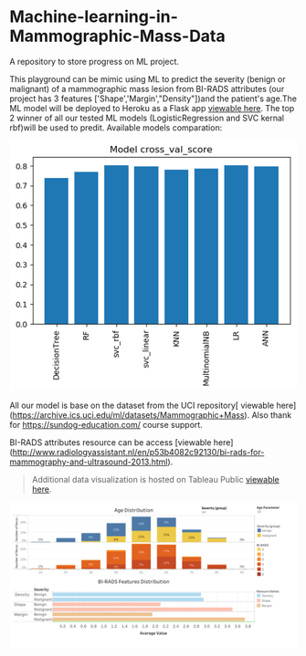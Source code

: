 # Machine-learning-in-Mammographic-Mass-Data

A repository to store progress on ML project.

This playground can be mimic using ML to predict the severity (benign or malignant) of a mammographic mass lesion from BI-RADS attributes (our project has 3 features ['Shape','Margin',"Density"])and the patient's age.The ML model will be deployed to Heroku as a Flask app [viewable here](). The top 2 winner of all our tested ML models (LogisticRegression and SVC kernal rbf)will be used  to predit.
Available models comparation: 
<p align="center">
  <img src="https://github.com/vivianccpan/Machine-learning-in-Mammographic-Mass-Data/blob/master/all_ML_models_validation.png" alt="Process Diagram"/>
</p>


All our model is base on the dataset from the UCI repository[ viewable here] (https://archive.ics.uci.edu/ml/datasets/Mammographic+Mass). Also thank for https://sundog-education.com/ course support.

BI-RADS attributes resource can be access [viewable here] (http://www.radiologyassistant.nl/en/p53b4082c92130/bi-rads-for-mammography-and-ultrasound-2013.html).


> Additional data visualization is hosted on Tableau Public [viewable here](https://public.tableau.com/views/MammographicMassDataML_preview/Dashboard1?:embed=y&:display_count=yes&publish=yes).
<p align="center">
  <img src="https://github.com/vivianccpan/Machine-learning-in-Mammographic-Mass-Data/blob/master/Dashboard%201_ML.png" alt="Process Diagram"/>
</p>
